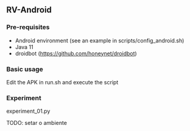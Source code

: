 RV-Android 
-------------------

### Pre-requisites

- Android environment (see an example in scripts/config_android.sh)
- Java 11
- droidbot (https://github.com/honeynet/droidbot)


### Basic usage

Edit the APK in run.sh and execute the script


### Experiment

experiment_01.py

TODO: setar o ambiente

